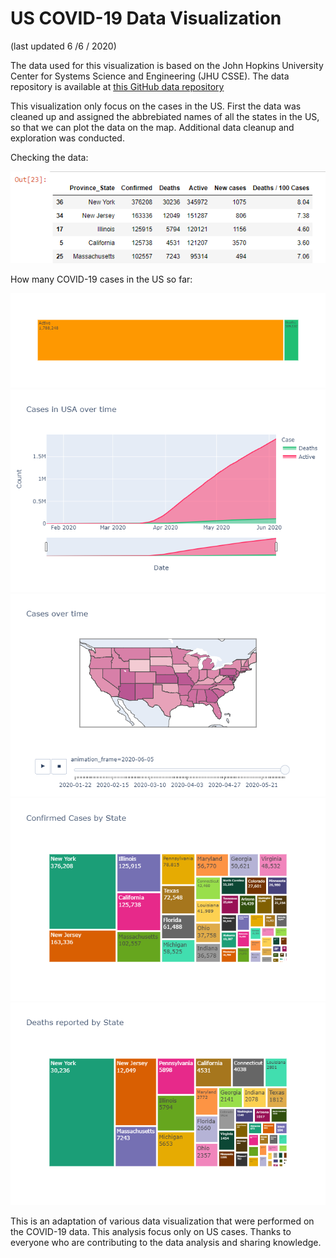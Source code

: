 # US COVID-19 Data Visualization
(last updated 6 /6 / 2020)
 
The data used for this visualization is based on the John Hopkins University Center for Systems Science and Engineering (JHU CSSE). The data repository is available at [this GitHub data repository](https://github.com/CSSEGISandData/COVID-19)

This visualization only focus on the cases in the US. First the data was cleaned up and assigned the abbrebiated names of all the states in the US, so that we can plot the data on the map. Additional data cleanup and exploration was conducted. 

Checking the data:

![Data](https://github.com/ravioinam/US-COVID-19-Data-Visualization/blob/master/State%20wise%20top%205.png?raw=TRUE)

How many COVID-19 cases in the US so far:

![Cases in US](https://github.com/ravioinam/US-COVID-19-Data-Visualization/blob/master/cases.png?raw=TRUE)
![Cases over time](https://github.com/ravioinam/US-COVID-19-Data-Visualization/blob/master/case%20over%20time.png?raw=TRUE)
![Cases over time on map](https://github.com/ravioinam/US-COVID-19-Data-Visualization/blob/master/case%20over%20time%20on%20map.png?raw=TRUE)
![Confirmed by state](https://github.com/ravioinam/US-COVID-19-Data-Visualization/blob/master/Confirmed%20case%20by%20state.png?raw=TRUE)
![deaths by state](https://github.com/ravioinam/US-COVID-19-Data-Visualization/blob/master/deaths%20by%20state.png?raw=TRUE)

 
 
 
 This is an adaptation of various data visualization that were performed on the COVID-19 data. This analysis focus only on US cases. Thanks to everyone who are contributing to the data analysis and sharing knowledge. 
